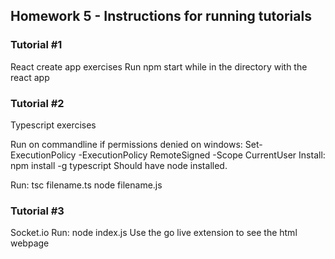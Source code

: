 ## Homework 5 - Instructions for running tutorials

### Tutorial #1
React create app exercises
Run npm start while in the directory with the react app

### Tutorial #2
Typescript exercises 

Run on commandline if permissions denied on windows:   Set-ExecutionPolicy -ExecutionPolicy RemoteSigned -Scope CurrentUser 
Install: npm install -g typescript 
Should have node installed. 

Run: tsc filename.ts
         node filename.js

### Tutorial #3
Socket.io 
Run: node index.js 
Use the go live extension to see the html webpage 